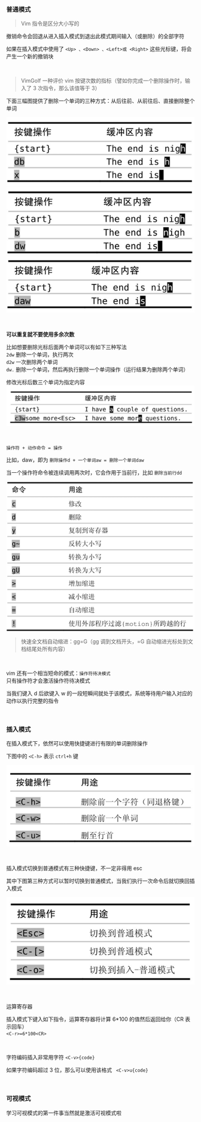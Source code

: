 ### 普通模式

> Vim 指令是区分大小写的

撤销命令会回退从进入插入模式到退出此模式期间输入（或删除）的全部字符

如果在插入模式中使用了 `<Up> 、<Down> 、<Left>或 <Right>` 这些光标键，将会产生一个新的撤销块

<br>

> VimGolf 一种评价 vim 按键次数的指标（譬如你完成一个删除操作时，输入了 3 次指令，那么该值等于 3）

下面三幅图提供了删除一个单词的三种方式：从后往前、从前往后、直接删除整个单词

![](./img/vimf/vf1.png)
![](./img/vimf/vf2.png)
![](./img/vimf/vf3.png)

<br>

**可以重复就不要使用多余次数**

比如想要删除光标后面两个单词可以有如下三种写法  
`2dw` 删除一个单词，执行两次  
`d2w` 一次删除两个单词  
`dw.` 删除一个单词，然后再执行删除一个单词操作（运行结果为删除两个单词）

修改光标后数三个单词为指定内容  
![](./img/vimf/vf4.png)

<br>

`操作符 + 动作命令 = 操作`

比如，daw，即为 `删除操作d + 一个单词aw = 删除一个单词daw`

当一个操作符命令被连续调用两次时，它会作用于当前行，比如 `删除当前行dd`

![](./img/vimf/vf5.png)

> 快速全文档自动缩进：gg=G（gg 调到文档开头，=G 自动缩进光标处到文档结尾处所有内容）

<br>

vim 还有一个相当短命的模式：`操作符待决模式`  
只有操作符才会激活操作符待决模式

当我们键入 d 后欲键入 w 的一段短瞬间就处于该模式，系统等待用户输入对应的动作以执行完整的指令

<br>

### 插入模式

在插入模式下，依然可以使用快捷键进行有限的单词删除操作

下图中的 `<C-h>` 表示 `ctrl+h` 键

![](./img/vimf/vf6.png)

<br>

插入模式切换到普通模式有三种快捷键，不一定非得用 esc

其中下图第三种方式可以暂时切换到普通模式，当我们执行一次命令后就切换回插入模式

![](./img/vimf/vf7.png)

<br>

运算寄存器

插入模式下键入如下指令，运算寄存器将计算 6*100 的值然后返回给你（CR 表示回车）  
`<C-r>=6*100<CR>`

<br>

字符编码插入非常用字符 `<C-v>{code}`

如果字符编码超过 3 位，那么可以使用该格式 ` <C-v>u{code}`

<br>

### 可视模式

学习可视模式的第一件事当然就是激活可视模式啦
